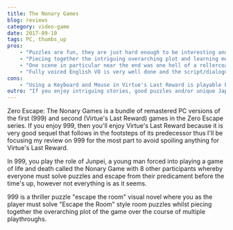```yaml
---
title: The Nonary Games
blog: reviews
category: video-game
date: 2017-09-10
tags: PC, thumbs_up
pros:
    - "Puzzles are fun, they are just hard enough to be interesting and rewarding while not being frustrating."
    - "Piecing together the intriguing overarching plot and learning more about various the characters is very enjoyable."
    - "One scene in particular near the end was one hell of a rollercoaster that I won't be forgetting any time soon."
    - "Fully voiced English VO is very well done and the script/dialogue is well written."
cons:
    - "Using a Keyboard and Mouse in Virtue's Last Reward is playable but a little awkward, I'm assuming because the game was originally developed for the PSP whereas 999 was developed for the more PC-like (at least in terms of controls) DS."
outro: "If you enjoy intriguing stories, good puzzles and/or unique Japanese games then you can hardly go wrong with Zero Escape: The Nonary Games."
---
```

Zero Escape: The Nonary Games is a bundle of remastered PC versions of the first (999) and second (Virtue's Last Reward) games in the Zero Escape series. If you enjoy 999, then you'll enjoy Virtue's Last Reward because it is very good sequel that follows in the footsteps of its predecessor thus I'll be focusing my review on 999 for the most part to avoid spoiling anything for Virtue's Last Reward.

In 999, you play the role of Junpei, a young man forced into playing a game of life and death called the Nonary Game with 8 other participants whereby everyone must solve puzzles and escape from their predicament before the time's up, however not everything is as it seems.

999 is a thriller puzzle "escape the room" visual novel where you as the player must solve "Escape the Room" style room puzzles whilst piecing together the overarching plot of the game over the course of multiple playthroughs.
